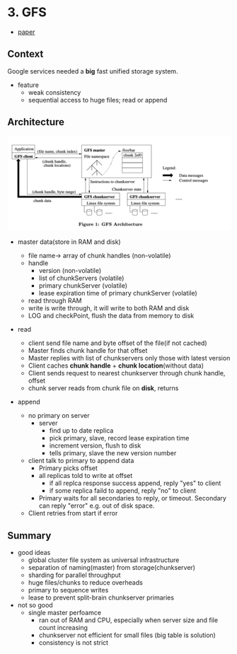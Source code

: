 # 3. GFS

- [paper](../paper/3.gfs.pdf)

## Context
Google services needed a **big** fast unified storage system.

- feature
	+ weak consistency
	+ sequential access to huge files; read or append 


## Architecture
![](../img/3.1gfs.png)

- master data(store in RAM and disk)
	+ file name-> array of chunk handles (non-volatile)
	+ handle
		* version (non-volatile)
		* list of chunkServers (volatile)
		* primary chunkServer (volatile)
		* lease expiration time of primary chunkServer (volatile)
	+ read through RAM
	+ write is write through, it will write to both RAM and disk
	+ LOG and checkPoint, flush the data from memory to disk


- read
	+ client send file name and byte offset	of the file(if not cached)
	+ Master finds chunk handle for that offset
	+ Master replies with list of chunkservers only those with latest version
	+ Client caches **chunk handle** + **chunk location**(without data)
	+ Client sends request to nearest chunkserver through chunk handle, offset
	+ chunk server reads from chunk file on **disk**, returns
- append
	+ no primary on server
		* server
			* find up to date replica
			* pick primary, slave, record lease expiration time
			* increment version, flush to disk
			* tells primary, slave the new version number
	+ client talk to primary to append data
		* Primary picks offset
		* all replicas told to write at offset
			* if all replca response success append, reply "yes" to client	
			* if some replica faild to append, reply "no" to client
		* Primary waits for all secondaries to reply, or timeout. Secondary can reply "error" e.g. out of disk space. 		
	+ Client retries from start if error	


## Summary
- good ideas
	+ global cluster file system as universal infrastructure
	+ separation of naming(master) from storage(chunkserver)
	+ sharding for parallel throughput
	+ huge files/chunks to reduce overheads
	+ primary to sequence writes
	+ lease to prevent split-brain chunkserver primaries
- not so good
	+ single master perfoamce
		* ran out of RAM and CPU, especially when server size and file count increasing
		* chunkserver not efficient for small files (big table is solution)
		* consistency is not strict


